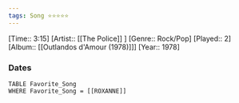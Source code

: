 ```yaml
---
tags: Song ⭐⭐⭐⭐⭐ 
---
```

[Time:: 3:15]
[Artist:: [[The Police]] ]
[Genre:: Rock/Pop]
[Played:: 2]
[Album:: [[Outlandos d'Amour (1978)]]]
[Year:: 1978]
### Dates
````dataview
TABLE Favorite_Song
WHERE Favorite_Song = [[ROXANNE]]
````